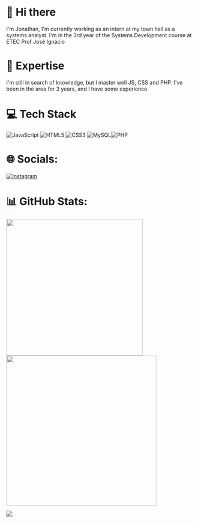 # 👋 Hi there

I'm Jonathan, I'm currently working as an intern at my town hall as a systems analyst. I'm in the 3rd year of the Systems Development course at ETEC Prof José Ignácio


# 🚀 Expertise

I'm still in search of knowledge, but I master well JS, CSS and PHP. I've been in the area for 3 years, and I have some experience

# 💻 Tech Stack
![JavaScript](https://img.shields.io/badge/javascript-%23323330.svg?style=for-the-badge&logo=javascript&logoColor=%23F7DF1E)  ![HTML5](https://img.shields.io/badge/html5-%23E34F26.svg?style=for-the-badge&logo=html5&logoColor=white) ![CSS3](https://img.shields.io/badge/css3-%231572B6.svg?style=for-the-badge&logo=css3&logoColor=white) ![MySQL](https://img.shields.io/badge/mysql-%2300f.svg?style=for-the-badge&logo=mysql&logoColor=white)![PHP](https://img.shields.io/badge/php-%23777BB4.svg?style=for-the-badge&logo=php&logoColor=white)

# 🌐 Socials:
[![Instagram](https://img.shields.io/badge/Instagram-%23E4405F.svg?logo=Instagram&logoColor=white)](https://www.instagram.com/johnponciano/) 
# 📊 GitHub Stats:
<img src="https://github-readme-stats-wheat-two-53.vercel.app/api?username=eujjRener&theme=neon&hide_border=false&include_all_commits=false&count_private=false"  width="364px" />                    <img src="https://github-readme-streak-stats.herokuapp.com/?user=eujjRener&theme=neon&hide_border=false"  width="400px" />



![](https://github-readme-stats-wheat-two-53.vercel.app/api/top-langs/?username=eujjRener&theme=neon&hide_border=false&include_all_commits=false&count_private=false&layout=compact)
